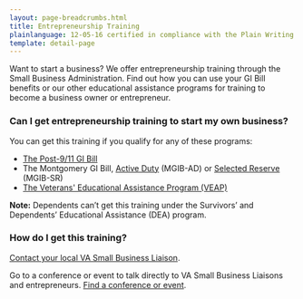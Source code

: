 ```yaml
---
layout: page-breadcrumbs.html
title: Entrepreneurship Training
plainlanguage: 12-05-16 certified in compliance with the Plain Writing Act
template: detail-page
---
```


<div class="usa-font-lead">

Want to start a business? We offer entrepreneurship training through the Small Business Administration. Find out how you can use your GI Bill benefits or our other educational assistance programs for training to become a business owner or entrepreneur.

</div>


<div class="feature" markdown="1">

### Can I get entrepreneurship training to start my own business?

You can get this training if you qualify for any of these programs:

- [The Post-9/11 GI Bill](/education/gi-bill/post-9-11)
- The Montgomery GI Bill, [Active Duty](/education/gi-bill/montgomery-active-duty) (MGIB-AD) or [Selected Reserve](/education/gi-bill/montgomery-selected-reserve) (MGIB-SR)
- [The Veterans' Educational Assistance Program (VEAP)](/education/other-educational-assistance-programs/veap)

**Note:** Dependents can’t get this training under the Survivors’ and Dependents’ Educational Assistance (DEA) program.

</div>

### How do I get this training?

[Contact your local VA Small Business Liaison](http://www.va.gov/osdbu/about/contacts.asp).

Go to a conference or event to talk directly to VA Small Business Liaisons and entrepreneurs. [Find a conference or event](http://www.va.gov/osdbu/library/events.asp).
